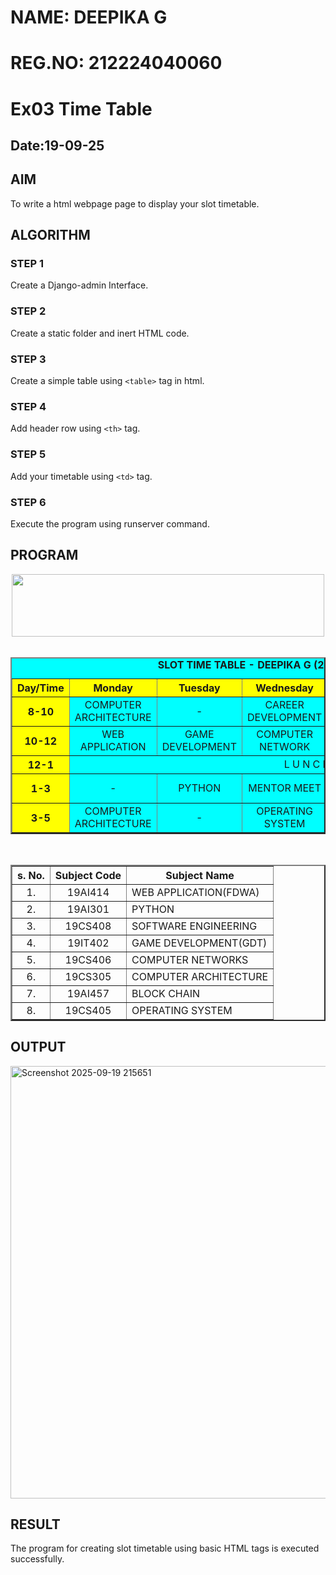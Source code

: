 # NAME: DEEPIKA G
# REG.NO: 212224040060
# Ex03 Time Table
## Date:19-09-25
## AIM
To write a html webpage page to display your slot timetable.

## ALGORITHM
### STEP 1
Create a Django-admin Interface.

### STEP 2
Create a static folder and inert HTML code.

### STEP 3
Create a simple table using ```<table>``` tag in html.

### STEP 4
Add header row using ```<th>``` tag.

### STEP 5
Add your timetable using ```<td>``` tag.

### STEP 6
Execute the program using runserver command.

## PROGRAM
<html>
<head>
<title>slot Timetable</title>    
</head>
<body>
<center>
<img src="/static/logo.png" height="100" width="500">
</center>
<br>
<table align="center" width="100" cellspacing="2" cellpadding="5" border="2" bgcolor="Cyan">
<caption><b>SLOT TIME TABLE - DEEPIKA G (212224040060)</b></caption>
<tr align="center">
<th bgcolor="yellow">Day/Time</th>
<th bgcolor="yellow">Monday</th>
<th bgcolor="yellow">Tuesday</th>
<th bgcolor="yellow">Wednesday</th>
<th bgcolor="yellow">Thursday</th>
<th bgcolor="yellow">Friday</th>
<th bgcolor="yellow">Saturday</th>
</tr>
<tr align="center">
<th bgcolor="yellow">8-10</th>
<td>COMPUTER ARCHITECTURE</td>
<td>-</td>
<td>CAREER DEVELOPMENT</td>
<td>-</td>
<td>GAME DEVELOPMENT</td>
<td>-</td>
</tr>
<tr align="center">
<th bgcolor="yellow">10-12</th>
<td>WEB APPLICATION</td>
<td>GAME DEVELOPMENT</td>
<td>COMPUTER NETWORK</td>
<td>-</td>
<td>SOFTWARE ENGINEERING</td>
<td>BLOCK CHAIN</td>
</tr>
<tr>
<th bgcolor="yellow">12-1</th>
<td colspan="6" align="center">L U N C H</td>
</tr>
<tr align="center">
<th bgcolor="yellow">1-3</th>
<td>-</td>
<td>PYTHON</td>
<td>MENTOR MEET</td>
<td>OPERATING SYSTEM</td>
<td>PYTHON</td>
<td>FREE_SLOT</td>
</tr>
<tr align="center">
<th bgcolor="yellow">3-5</th>
<td>COMPUTER ARCHITECTURE</td>
<td>-</td>
<td>OPERATING SYSTEM</td>
<td>-</td>
<td>WEB APLLICATION</td>
<td>-</td>
</tr>
</table>
<br>
<table align="center" cellspacing="2" cellpadding="5" border="2">
<tr align="center">
<th>s. No.</th>
<th>Subject Code</th>
<th>Subject Name</th>
</tr>
<tr>
<td align="center">1.</td>
<td align="center">19AI414</td>
<td>WEB APPLICATION(FDWA)</td>
</tr>
<tr>
<td align="center">2.</td>
<td align="center">19AI301</td>
<td>PYTHON</td>
</tr>
<tr>
<td align="center">3.</td>
<td align="center">19CS408</td>
<td>SOFTWARE ENGINEERING</td>
</tr>
<tr>
<td align="center">4.</td>
<td align="center">19IT402</td>
<td>GAME DEVELOPMENT(GDT)</td>
</tr>
<tr>
<td align="center">5.</td>
<td align="center">19CS406</td>
<td>COMPUTER NETWORKS</td>
<tr>
<td align="center">6.</td>
<td align="center">19CS305</td>
<td>COMPUTER ARCHITECTURE</td>
</tr>
<tr>
<td align="center">7.</td>
<td align="center">19AI457</td>
<td>BLOCK CHAIN</td>
</tr>
<tr>
<td align="center">8.</td>
<td align="center">19CS405</td>
<td>OPERATING SYSTEM</td>
</tr>
</tr>
</tr>
</tr>
</table>
</body>
</html>

## OUTPUT
<img width="994" height="692" alt="Screenshot 2025-09-19 215651" src="https://github.com/user-attachments/assets/cecd3577-f907-4067-9cae-e5f1da0906b6" />

## RESULT
The program for creating slot timetable using basic HTML tags is executed successfully.
